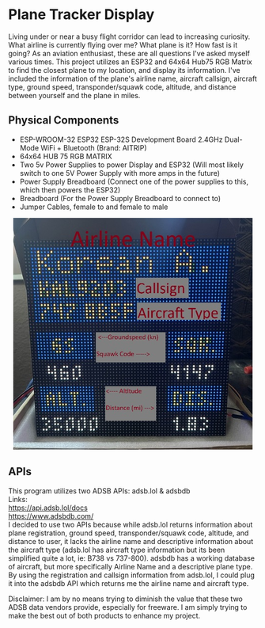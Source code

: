 # Plane Tracker Display
Living under or near a busy flight corridor can lead to increasing curiosity. What airline is currently flying over me? What plane is it? How fast is it going? As an aviation enthusiast, these are all questions I've asked myself various times. This project utilizes an ESP32 and 64x64 Hub75 RGB Matrix to find the closest plane to my location, and display its information. I've included the information of the plane's airline name, aircraft callsign, aircraft type, ground speed, transponder/squawk code, altitude, and distance between yourself and the plane in miles.

## Physical Components
- ESP-WROOM-32 ESP32 ESP-32S Development Board 2.4GHz Dual-Mode WiFi + Bluetooth (Brand: AITRIP)
- 64x64 HUB 75 RGB MATRIX
- Two 5v Power Supplies to power Display and ESP32 (Will most likely switch to one 5V Power Supply with more amps in the future)
- Power Supply Breadboard (Connect one of the power supplies to this, which then powers the ESP32)
- Breadboard (For the Power Supply Breadboard to connect to)
- Jumper Cables, female to and female to male

<p align = "center">
<img src = "https://github.com/AmalAfsal2004/Local-Plane-Tracker/blob/main/images/kor_air(1).jpg?raw=true"/>
</p>

## APIs
This program utilizes two ADSB APIs: adsb.lol & adsbdb \
Links: \
https://api.adsb.lol/docs \
https://www.adsbdb.com/ \
I decided to use two APIs because while adsb.lol returns information about plane registration, ground speed, transponder/squawk code, altitude, and distance to user, it lacks the airline name and descriptive information about the aircraft type (adsb.lol has aircraft type information but its been simplified quite a lot, ie: B738 vs 737-800). adsbdb has a working database of aircraft, but more specifically Airline Name and a descriptive plane type. By using the registration and callsign information from adsb.lol, I could plug it into the adsbdb API which returns me the airline name and aircraft type. 

Disclaimer: I am by no means trying to diminish the value that these two ADSB data vendors provide, especially for freeware. I am simply trying to make the best out of both products to enhance my project.
